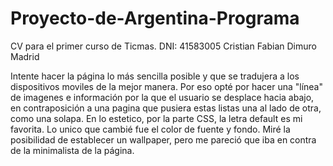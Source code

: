 # Proyecto-de-Argentina-Programa
CV para el primer curso de Ticmas. DNI: 41583005 Cristian Fabian Dimuro Madrid

Intente hacer la página lo más sencilla posible y que se tradujera a los dispositivos moviles de la mejor manera. Por eso opté por hacer una "línea" de imagenes
e información por la que el usuario se desplace hacia abajo, en contraposición a una pagina que pusiera estas listas una al lado de otra, como una solapa. En lo estetico,
por la parte CSS, la letra default es mi favorita. Lo unico que cambié fue el color de fuente y fondo. Miré la posibilidad de establecer un wallpaper, pero me pareció que
iba en contra de la minimalista de la página.
